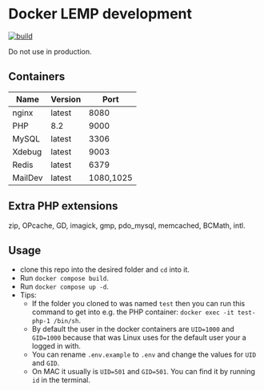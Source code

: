 # Docker LEMP development

[![build](https://github.com/FlexBoom/docker-lemp-dev/actions/workflows/build.yml/badge.svg)](https://github.com/FlexBoom/docker-lemp-dev/actions/workflows/build.yml)

Do not use in production.

## Containers

Name    | Version | Port
--------|---------|----------
nginx   | latest  | 8080
PHP     | 8.2     | 9000
MySQL   | latest  | 3306
Xdebug  | latest  | 9003
Redis   | latest  | 6379
MailDev | latest  | 1080,1025

## Extra PHP extensions

zip, OPcache, GD, imagick, gmp, pdo_mysql, memcached, BCMath, intl.

## Usage

- clone this repo into the desired folder and `cd` into it.
- Run `docker compose build`.
- Run `docker compose up -d`.
- Tips:
  - If the folder you cloned to was named `test` then you can run this command to get into e.g. the PHP container: `docker exec -it test-php-1 /bin/sh`.
  - By default the user in the docker containers are `UID=1000` and `GID=1000` because that was Linux uses for the default user your a logged in with.
  - You can rename `.env.example` to `.env` and change the values for `UID` and `GID`.
  - On MAC it usually is `UID=501` and `GID=501`. You can find it by running `id` in the terminal.

